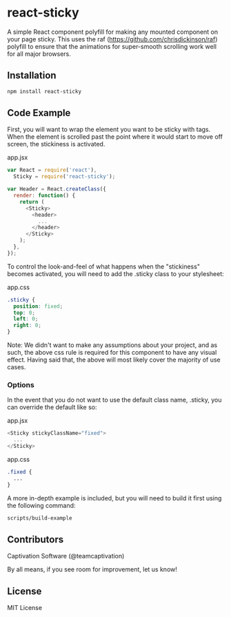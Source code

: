 react-sticky
============

A simple React component polyfill for making any mounted component on your page sticky. This uses the raf (https://github.com/chrisdickinson/raf) polyfill to ensure that the animations for super-smooth scrolling work well for all major browsers.

## Installation
```sh
npm install react-sticky
```

## Code Example

First, you will want to wrap the element you want to be sticky with <Sticky></Sticky> tags. When the element is scrolled past the point where it would start to move off screen, the stickiness is activated.

app.jsx
```js
var React = require('react'),
  Sticky = require('react-sticky');

var Header = React.createClass({
  render: function() {
    return (
      <Sticky>
        <header>
          ...
        </header>
      </Sticky>
    );
  },
});

```

To control the look-and-feel of what happens when the "stickiness" becomes activated, you will need to add the .sticky class to your stylesheet:

app.css
```css
.sticky {
  position: fixed;
  top: 0;
  left: 0;
  right: 0;
}
```
Note: 
We didn't want to make any assumptions about your project, and as such, the above css rule is required for this component to have any visual effect. Having said that, the above will most likely cover the majority of use cases. 

### Options

In the event that you do not want to use the default class name, .sticky, you can override the default like so:

app.jsx
```js
<Sticky stickyClassName="fixed">
  ...
</Sticky>
```

app.css
```css
.fixed {
  ...
}
```

A more in-depth example is included, but you will need to build it first using the following command:
```sh
scripts/build-example
```

## Contributors

Captivation Software (@teamcaptivation)

By all means, if you see room for improvement, let us know!

## License

MIT License

